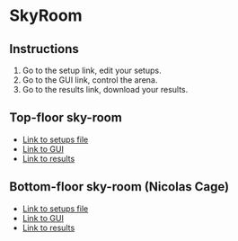 # SkyRoom

## Instructions
1. Go to the setup link, edit your setups.
2. Go to the GUI link, control the arena.
3. Go to the results link, download your results.

## Top-floor sky-room
- [Link to setups file](https://docs.google.com/spreadsheets/d/1-NWBK6dzDvXiULAtpFn5WIC888An21m0483jLv8CiS0/edit?usp=sharing)
- [Link to GUI](http://130.235.244.230:8082/)
- [Link to results](https://top-floor-skyroom2.s3.eu-north-1.amazonaws.com/list.html)

## Bottom-floor sky-room (Nicolas Cage)
- [Link to setups file](https://docs.google.com/spreadsheets/d/1PJPT2xJ6Ggx-byg4FRdIbIkDWuJxN28zpATHAGHpgLY/edit?usp=sharing)
- [Link to GUI](http://130.235.245.118:8082/)
- [Link to results](https://nicolas-cage-skyroom.s3.eu-north-1.amazonaws.com/list.html)
